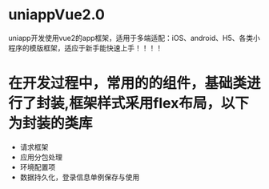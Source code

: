 # uniappVue2.0
uniapp开发使用vue2的app框架，适用于多端适配：iOS、android、H5、各类小程序的模版框架，适应于新手能快速上手！！！！

# 在开发过程中，常用的的组件，基础类进行了封装,框架样式采用flex布局，以下为封装的类库

- 请求框架
- 应用分包处理
- 环境配置项
- 数据持久化，登录信息单例保存与使用
